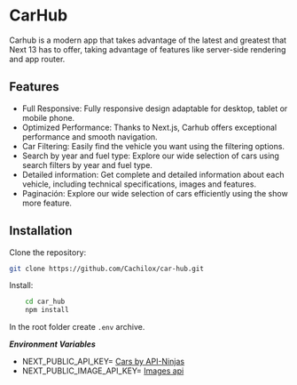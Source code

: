 # CarHub

Carhub is a modern app that takes advantage of the latest and greatest that Next 13 has to offer, taking advantage of features like server-side rendering and app router.

## Features

- Full Responsive: Fully responsive design adaptable for desktop, tablet or mobile phone.
- Optimized Performance: Thanks to Next.js, Carhub offers exceptional performance and smooth navigation.
- Car Filtering: Easily find the vehicle you want using the filtering options.
- Search by year and fuel type: Explore our wide selection of cars using search filters by year and fuel type.
- Detailed information: Get complete and detailed information about each vehicle, including technical specifications, images and features.
- Paginación: Explore our wide selection of cars efficiently using the show more feature.


## Installation

Clone the repository:

```bash
git clone https://github.com/Cachilox/car-hub.git
```

Install:

```bash
    cd car_hub
    npm install

```

In the root folder create `.env` archive.

**_Environment Variables_**

- NEXT_PUBLIC_API_KEY= [Cars by API-Ninjas](https://rapidapi.com/apininjas/api/cars-by-api-ninjas)
- NEXT_PUBLIC_IMAGE_API_KEY= [Images api](https://www.imagin.studio/car-image-api)